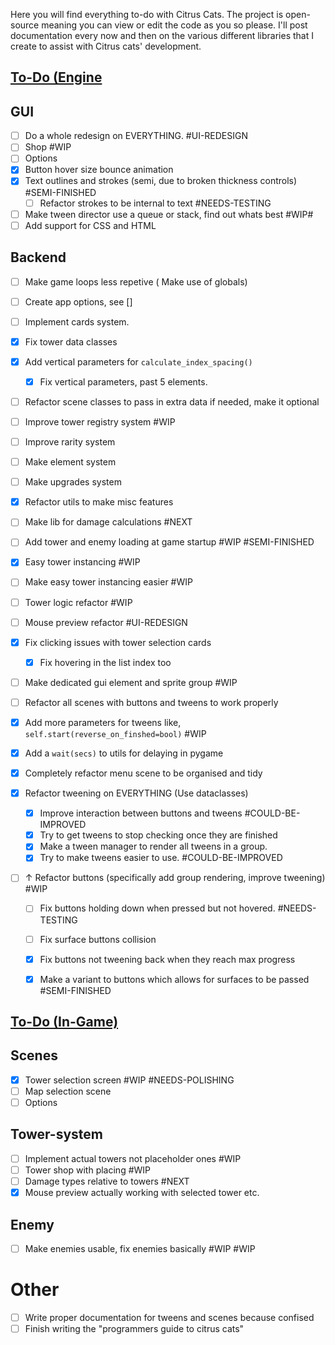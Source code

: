 Here you will find everything to-do with Citrus Cats. The project is open-source meaning you can view or edit the code as you so please. I'll post documentation every now and then on the various different libraries that I create to assist with Citrus cats' development. 


## <u>To-Do  (Engine</u>
## GUI
- [ ] Do a whole redesign on EVERYTHING. #UI-REDESIGN
- [ ] Shop #WIP 
- [ ] Options 
- [x] Button hover size bounce animation
- [x] Text outlines and strokes (semi, due to broken thickness controls) #SEMI-FINISHED
	- [ ] Refactor strokes to be internal to text #NEEDS-TESTING
- [ ] Make tween director use a queue or stack, find out whats best #WIP#
- [ ] Add support for CSS and HTML

## Backend
- [ ] Make game loops less repetive ( Make use of globals)
- [ ] Create app options, see []


- [ ] Implement cards system.
- [x] Fix tower data classes
- [x] Add vertical parameters for `calculate_index_spacing()` 
	- [x] Fix vertical parameters, past 5 elements.
- [ ] Refactor scene classes to pass in extra data if needed, make it optional
- [ ] Improve tower registry system #WIP
- [ ] Improve rarity system 
- [ ] Make element system
- [ ] Make upgrades system
- [x] Refactor utils to make misc features 
- [ ] Make lib for damage calculations #NEXT
- [ ] Add tower and enemy loading at game startup #WIP #SEMI-FINISHED 
- [x] Easy tower instancing #WIP 
- [ ] Make easy tower instancing easier #WIP 
- [ ] Tower logic refactor #WIP 
- [ ] Mouse preview refactor #UI-REDESIGN 
- [x] Fix clicking issues with tower selection cards
	- [x] Fix hovering in the list index too
- [ ] Make dedicated gui element and sprite group #WIP 
- [ ] Refactor all scenes with buttons and tweens to work properly
- [x] Add more parameters for tweens like, `self.start(reverse_on_finshed=bool)` #WIP  
- [x] Add a `wait(secs)` to utils for delaying in pygame 
- [x] Completely refactor menu scene to be organised and tidy
- [x] Refactor tweening on EVERYTHING (Use dataclasses) 
	- [x] Improve interaction between buttons and tweens #COULD-BE-IMPROVED 
	- [x] Try to get tweens to stop checking once they are finished 
	- [x] Make a tween manager to render all tweens in a group.
	- [x] Try to make tweens easier to use. #COULD-BE-IMPROVED
- [ ] ↑ Refactor buttons (specifically add group rendering, improve tweening) #WIP 
	- [ ] Fix buttons holding down when pressed but not hovered. #NEEDS-TESTING 
	- [ ] Fix surface buttons collision
	- [x] Fix buttons not tweening back when they reach max progress
	- [x] Make a variant to buttons which allows for surfaces to be passed #SEMI-FINISHED 


## <u>To-Do (In-Game) </u>

## Scenes
- [x] Tower selection screen  #WIP #NEEDS-POLISHING 
- [ ] Map selection scene
- [ ] Options

## Tower-system

- [ ] Implement actual towers not placeholder ones #WIP 
- [ ] Tower shop with placing #WIP 
- [ ] Damage types relative to towers #NEXT 
- [x] Mouse preview actually working with selected tower etc.

## Enemy 
- [ ] Make enemies usable, fix enemies basically #WIP
#WIP 

# Other
- [ ] Write proper documentation for tweens and scenes because confised
- [ ] Finish writing the "programmers guide to citrus cats"